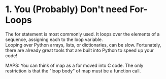 # 1. You (Probably) Don't need For-Loops
The for statement is most commonly used. It loops over the elements of a sequence, assigning each to the loop variable.  
Looping over Python arrays, lists, or dictionaries, can be slow. Fortunately, there are already great tools that are built into Python to speed up your code! 



MAPS:
You can think of map as a for moved into C code. The only restriction is that the "loop body" of map must be a function call. 
